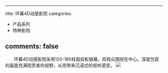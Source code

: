 
---
title: 环幕4D动感影院
categories:
- 产品系列
- 特种影院

comments: false
---



　　环幕4D动感影院采用120-180柱面投影银幕，将观众围绕在中心。深度包容的画面充满观赏者的视野，从而带来沉浸式的视听感受。
<img src="/css/images/tezhongyingyuan/2.jpg">


